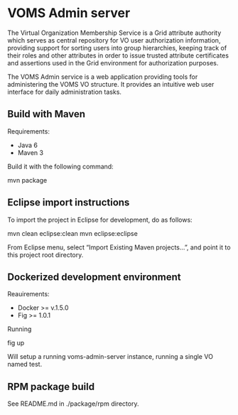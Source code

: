 # VOMS Admin server

The Virtual Organization Membership Service is a Grid attribute authority which
serves as central repository for VO user authorization information, providing
support for sorting users into group hierarchies, keeping track of their roles
and other attributes in order to issue trusted attribute certificates and
assertions used in the Grid environment for authorization purposes.

The VOMS Admin service is a web application providing tools for administering
the VOMS VO structure. It provides an intuitive web user interface for daily
administration tasks.

## Build with Maven

Requirements:

- Java 6
- Maven 3

Build it with the following command:

  mvn package

## Eclipse import instructions

To import the project in Eclipse for development, do as follows:

  mvn clean eclipse:clean
  mvn eclipse:eclipse

From Eclipse menu, select “Import Existing Maven projects...”, and
point it to this project root directory.

## Dockerized development environment

Reauirements:

- Docker >= v.1.5.0
- Fig >= 1.0.1

Running

  fig up

Will setup a running voms-admin-server instance, running a single VO named test.

## RPM package build

See README.md in ./package/rpm directory.


